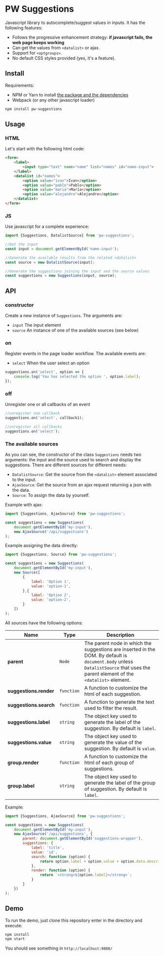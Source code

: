 # PW Suggestions

Javascript library to autocomplete/suggest values in inputs. It has the following features:

* Follows the progressive enhancement strategy: **if javascript fails, the web page keeps working**
* Can get the values from `<datalist>` or ajax.
* Support for `<optgroups>`.
* No default CSS styles provided (yes, it's a feature).

## Install

Requirements:

* NPM or Yarn to install [the package and the dependencies](https://www.npmjs.com/package/pw-suggestions)
* Webpack (or any other javascript loader)

```sh
npm install pw-suggestions
```

## Usage

### HTML

Let's start with the following html code:

```html
<form>
    <label>
        <input type="text" name="name" list="names" id="name-input">
    </label>
    <datalist id="names">
        <option value="ivan">Ivan</option>
        <option value="pablo">Pablo</option>
        <option value="maria">María</option>
        <option value="alejandro">Alejandro</option>
    </datalist>
</form>
```

### JS

Use javascript for a complete experience:

```js
import {Suggestions, DatalistSource} from 'pw-suggestions';

//Get the input
const input = document.getElementById('name-input');

//Generate the available results from the related <datalist>
const source = new DatalistSource(input);

//Generate the suggestions joining the input and the source values
const suggestions = new Suggestions(input, source);
```

## API

### constructor

Create a new instance of `Suggestions`. The arguments are:

* `input` The input element
* `source` An instance of one of the available sources (see below)

### on

Register events in the page loader workflow. The available events are:

* `select` When the user select an option

```js
suggestions.on('select', option => {
    console.log('You has selected the option ', option.label);
});
```

### off

Unregister one or all callbacks of an event

```js
//unregister one callback
suggestions.on('select', callback1);

//unregister all callbacks
suggestions.on('select');
```

### The available sources

As you can see, the constructor of the class `Suggestions` needs two arguments: the input and the source used to search and display the suggestions. There are different sources for different needs:

* `DatalistSource`: Get the source from the `<datalist>` element associated to the input.
* `AjaxSource`: Get the source from an ajax request returning a json with the data.
* `Source`: To assign the data by yourself.

Example with ajax:

```js
import {Suggestions, AjaxSource} from 'pw-suggestions';

const suggestions = new Suggestions(
    document.getElementById('my-input'),
    new AjaxSource('/api/suggestions')
);
```

Example assigning the data directly:

```js
import {Suggestions, Source} from 'pw-suggestions';

const suggestions = new Suggestions(
    document.getElementById('my-input'),
    new Source([
        {
            label: 'Option 1',
            value: 'option-1',
        },{
            label: 'Option 2',
            value: 'option-2',
        }
    ])
);
```

All sources have the following options:

Name | Type | Description
-----|------|------------
**parent** | `Node` | The parent node in which the suggestions are inserted in the DOM. By default is `document.body` unless `DatalistSource` that uses the parent element of the `<datalist>` element.
**suggestions.render** | `function` | A function to customize the html of each suggestion.
**suggestions.search** | `function` | A function to generate the text used to filter the result.
**suggestions.label** | `string` | The object key used to generate the label of the suggestion. By default is `label`.
**suggestions.value** | `string` | The object key used to generate the value of the suggestion. By default is `value`.
**group.render** | `function` | A function to customize the html of each group of suggestions.
**group.label** | `string` | The object key used to generate the label of the group of suggestion. By default is `label`.

Example:

```js
import {Suggestions, AjaxSource} from 'pw-suggestions';

const suggestions = new Suggestions(
    document.getElementById('my-input'),
    new AjaxSource('/api/suggestions', {
        parent: document.getElementById('suggestions-wrapper'),
        suggestions: {
            label: 'title',
            value: 'id',
            search: function (option) {
                return option.label + option.value + option.data.description;
            },
            render: function (option) {
                return `<strong>${option.label}</strong>`;
            }
        }
    })
);
```

## Demo

To run the demo, just clone this repository enter in the directory and execute:

```sh
npm install
npm start
```

You should see something in `http://localhost:8080/`
